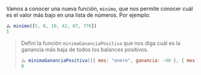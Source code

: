 Vamos a conocer una nueva función, `minimo`, que nos permite conocer cuál es el valor más bajo en una lista de números. Por ejemplo:

```javascript
ム minimo([5, 8, 10, 42, 87, 776])
5
```

> Definí la función `minimaGananciaPositiva` que nos diga cuál es la ganancia más baja de todos los balances positivos. 
>
> ```javascript
> ム minimaGananciaPositiva([{ mes: "enero", ganancia: -40 }, { mes: "febrero", ganancia: 42 }, { mes: "marzo", ganancia: 8}, { mes: "abril", ganancia:  -5}])
> 8
> ```
